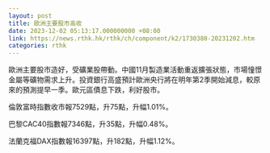 ```yaml
---
layout: post
title: 歐洲主要股市高收
date: 2023-12-02 05:13:17.000000000 +08:00
link: https://news.rthk.hk/rthk/ch/component/k2/1730380-20231202.htm
categories: rthk
---
```


歐洲主要股市造好，受礦業股帶動。中國11月製造業活動重返擴張狀態，市場憧憬金屬等礦物需求上升。投資銀行高盛預計歐洲央行將在明年第2季開始減息，較原來的預測提早一季。歐元區債息下跌，利好股市。

倫敦富時指數收市報7529點，升75點，升幅1.01%。

巴黎CAC40指數報7346點，升35點，升幅0.48%。

法蘭克福DAX指數報16397點，升182點，升幅1.12%。
